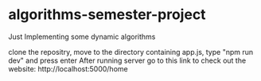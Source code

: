 # algorithms-semester-project
Just Implementing some dynamic algorithms

clone the repositry, move to the directory containing app.js, type "npm run dev" and press enter
After running server go to this link to check out the website:
http://localhost:5000/home
